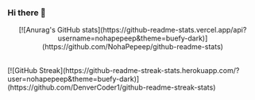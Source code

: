 ### Hi there 👋

<!--
**NohaPepeep/NohaPepeep** is a ✨ _special_ ✨ repository because its `README.md` (this file) appears on your GitHub profile.

Here are some ideas to get you started:

- 🔭 I’m currently working on ...
- 🌱 I’m currently learning ...
- 👯 I’m looking to collaborate on ...
- 🤔 I’m looking for help with ...
- 💬 Ask me about ...
- 📫 How to reach me: ...
- 😄 Pronouns: ...
- ⚡ Fun fact: ...
-->
<p align="center">[![Anurag's GitHub stats](https://github-readme-stats.vercel.app/api?username=nohapepeep&theme=buefy-dark)](https://github.com/NohaPepeep/github-readme-stats)</p>
<br>
[![GitHub Streak](https://github-readme-streak-stats.herokuapp.com/?user=nohapepeep&theme=buefy-dark)](https://github.com/DenverCoder1/github-readme-streak-stats)
